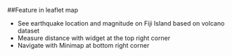 ##Feature in leaflet map
- See earthquake location and magnitude on Fiji Island based on volcano dataset
- Measure distance with widget at the top right corner
- Navigate with Minimap at bottom right corner
